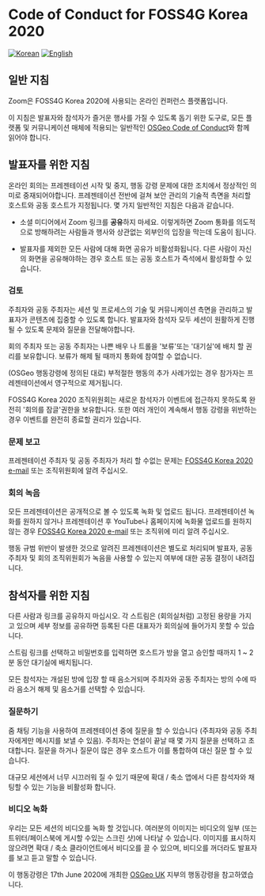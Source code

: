 # Code of Conduct for FOSS4G Korea 2020
[![Korean](https://img.shields.io/badge/language-Korean-blue.svg)](https://foss4g.osgeo.kr/)
[![English](https://img.shields.io/badge/language-English-orange.svg)](en)

## 일반 지침
Zoom은 FOSS4G Korea 2020에 사용되는 온라인 컨퍼런스 플랫폼입니다.

이 지침은 발표자와 참석자가 즐거운 행사를 가질 수 있도록 돕기 위한 도구로, 모든 플랫폼 및 커뮤니케이션 매체에 적용되는 일반적인 [OSGeo Code of Conduct](https://www.osgeo.org/code_of_conduct/)와 함께 읽어야 합니다.

## 발표자를 위한 지침
온라인 회의는 프레젠테이션 시작 및 중지, 행동 강령 문제에 대한 조치에서 정상적인 의미로 중재되어야합니다. 
프레젠테이션 전반에 걸쳐 보안 관리의 기술적 측면을 처리할 호스트와 공동 호스트가 지정됩니다. 
몇 가지 일반적인 지침은 다음과 같습니다.

  - 소셜 미디어에서 Zoom 링크를 **공유**하지 마세요. 이렇게하면 Zoom 통화를 의도적으로 방해하려는 사람들과 행사와 상관없는 외부인의 입장을 막는데 도움이 됩니다.

  - 발표자를 제외한 모든 사람에 대해 화면 공유가 비활성화됩니다. 다른 사람이 자신의 화면을 공유해야하는 경우 호스트 또는 공동 호스트가 즉석에서 활성화할 수 있습니다.

### 검토
주최자와 공동 주최자는 세션 및 프로세스의 기술 및 커뮤니케이션 측면을 관리하고 발표자가 콘텐츠에 집중할 수 있도록 합니다. 
발표자와 참석자 모두 세션이 원활하게 진행될 수 있도록 문제와 질문을 전달해야합니다.

회의 주최자 또는 공동 주최자는 나쁜 배우 나 트롤을 '보류'또는 '대기실'에 배치 할 권리를 보유합니다. 보류가 해제 될 때까지 통화에 참여할 수 없습니다.

(OSGeo 행동강령에 정의된 대로) 부적절한 행동의 추가 사례가있는 경우 참가자는 프레젠테이션에서 영구적으로 제거됩니다.

FOSS4G Korea 2020 조직위원회는 새로운 참석자가 이벤트에 접근하지 못하도록 완전히 '회의를 잠글'권한을 보유합니다. 
또한 여러 개인이 계속해서 행동 강령을 위반하는 경우 이벤트를 완전히 종료할 권리가 있습니다.

### 문제 보고
프레젠테이션 주최자 및 공동 주최자가 처리 할 수없는 문제는 [FOSS4G Korea 2020 e-mail](mailto:osgeo.kr@gmail.com) 또는 조직위원회에 알려 주십시오.

### 회의 녹음
모든 프레젠테이션은 공개적으로 볼 수 있도록 녹화 및 업로드 됩니다. 프레젠테이션 녹화를 원하지 않거나 프레젠테이션 후 YouTube나 홈페이지에 녹화물 업로드를 원하지 않는 경우
[FOSS4G Korea 2020 e-mail](mailto:osgeo.kr@gmail.com) 또는 조직위에 미리 알려 주십시오.

행동 규범 위반이 발생한 것으로 알려진 프레젠테이션은 별도로 처리되며 발표자, 공동 주최자 및 회의 조직위원회가 녹음을 사용할 수 있는지 여부에 대한 공동 결정이 내려집니다.

## 참석자를 위한 지침
다른 사람과 링크를 공유하지 마십시오. 각 스트림은 (회의실처럼) 고정된 용량을 가지고 있으며 세부 정보를 공유하면 등록된 다른 대표자가 회의실에 들어가지 못할 수 있습니다.

스트림 링크를 선택하고 비밀번호를 입력하면 호스트가 방을 열고 승인할 때까지 1 ~ 2분 동안 대기실에 배치됩니다.

모든 참석자는 개설된 방에 입장 할 때 음소거되며 주최자와 공동 주최자는 방의 수에 따라 음소거 해제 및 음소거를 선택할 수 있습니다.

### 질문하기
줌 채팅 기능을 사용하여 프레젠테이션 중에 질문을 할 수 있습니다 (주최자와 공동 주최자에게만 메시지를 보낼 수 있음). 
주최자는 연설이 끝날 때 몇 가지 질문을 선택하고 초대합니다. 질문을 하거나 질문이 많은 경우 호스트가 이를 통합하여 대신 질문 할 수 있습니다.

대규모 세션에서 너무 시끄러워 질 수 있기 때문에 확대 / 축소 앱에서 다른 참석자와 채팅할 수 있는 기능을 비활성화 합니다.

### 비디오 녹화
우리는 모든 세션의 비디오를 녹화 할 것입니다. 
여러분의 이미지는 비디오의 일부 (또는 트위터/페이스북에 게시할 수있는 스크린 샷)에 나타날 수 있습니다. 
이미지를 표시하지 않으려면 확대 / 축소 클라이언트에서 비디오를 끌 수 있으며, 비디오를 꺼더라도 발표자를 보고 듣고 말할 수 있습니다.


이 행동강령은 17th June 2020에 개최한 [OSGeo UK](https://uk.osgeo.org/foss4gukonline2020/code-of-conduct) 지부의 행동강령을 참고하였습니다.
